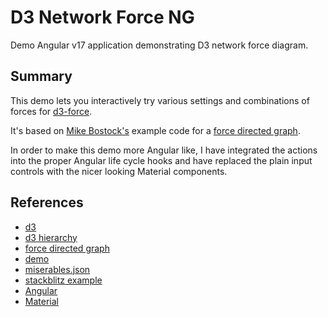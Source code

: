 # D3 Network Force NG

Demo Angular v17 application demonstrating D3 network force diagram.

## Summary

This demo lets you interactively try various settings and combinations of forces for [d3-force](https://github.com/d3/d3-force).

It's based on [Mike Bostock's](https://bost.ocks.org/) example code for a [force directed graph](http://bl.ocks.org/mbostock/2675ff61ea5e063ede2b5d63c08020c7).

In order to make this demo more Angular like, I have integrated the actions into the proper Angular life cycle hooks and have replaced the plain input controls with the nicer looking Material components.

## References

* [d3](https://d3js.org)
* [d3 hierarchy](https://d3js.org/d3-hierarchy)
* [force directed graph](https://observablehq.com/@d3/force-directed-graph/2)
* [demo](https://gist.github.com/steveharoz/8c3e2524079a8c440df60c1ab72b5d03)
* [miserables.json](https://gist.githubusercontent.com/steveharoz/8c3e2524079a8c440df60c1ab72b5d03/raw/7c039c6b78eea9c97ce763e5fddbfa47c99661f9/miserables.json)
* [stackblitz example](https://stackblitz.com/edit/angular-13-template-jq8khd?file=src%2Fapp%2Fapp.component.ts)
* [Angular](https://angular.dev)
* [Material](https://material.angular.io)
